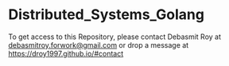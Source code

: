 # Distributed_Systems_Golang

To get access to this Repository, please contact Debasmit Roy at debasmitroy.forwork@gmail.com or drop a message at https://droy1997.github.io/#contact
